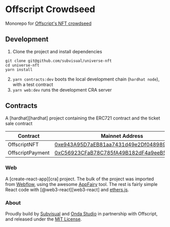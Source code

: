 # Offscript Crowdseed

[etherscan-nft]: https://etherscan.io/address/0xe943A95D7aEB81aa7431d49e2Df048989C10FB70
[etherscan-sale]: https://etherscan.io/address/0xC56923CFaB78C785fA49B182dF4a9eeB54663113
[crowdseed]: https://nft.web3creatives.com
[offscript]: https://web3creatives.com
[webflow]: https://webflow.com
[appfairy]: https://github.com/DAB0mB/Appfairy
[@web3-react]: https://github.com/NoahZinsmeister/web3-react
[ethersjs]: https://docs.ethers.io/
[subvisual]: https://subvisual.com
[onda]: https://www.ondastudio.co


Monorepo for [Offscript's NFT crowdseed][crowdseed]

## Development

1. Clone the project and install dependencies

```
git clone git@github.com/subvisual/universe-nft
cd universe-nft
yarn install
```

2. `yarn contracts:dev` boots the local development chain (`hardhat node`), with a test contract
3. `yarn web:dev` runs the development CRA server

## Contracts

A [hardhat][hardhat] project containing the ERC721 contract and the ticket sale
contract

| Contract         | Mainnet Address                                              |
| ---              | ---                                                          |
| OffscriptNFT     | [0xe943A95D7aEB81aa7431d49e2Df048989C10FB70][etherscan-nft]  |
| OffscriptPayment | [0xC56923CFaB78C785fA49B182dF4a9eeB54663113][etherscan-sale] |

### Web

A [create-react-app][cra] project.
The bulk of the project was imported from [Webflow][webflow], using the awesome
[AppFairy][appfairy] tool.
The rest is fairly simple React code with [@web3-react][web3-react] and
[ethers.js][ethersjs].

### About

Proudly build by [Subvisual][subvisual] and [Onda Studio][onda] in partnership with Offscript, and released under the [MIT License](./LICENSE.md).
